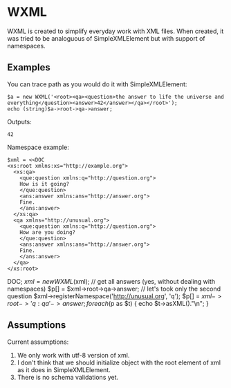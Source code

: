 WXML
==================================

WXML is created to simplify everyday work with XML files.
When created, it was tried to be analoguous of SimpleXMLElement
 but with support of namespaces.

Examples
-------------------

You can trace path as you would do it with SimpleXMLElement:

	$a = new WXML('<root><qa><question>the answer to life the universe and everything</question><answer>42</answer></qa></root>');
	echo (string)$a->root->qa->answer;

Outputs:

	42

Namespace example:

	$xml = <<DOC
    <xs:root xmlns:xs="http://example.org">
      <xs:qa>
        <que:question xmlns:q="http://question.org">
        How is it going?
        </que:question>
        <ans:answer xmlns:ans="http://answer.org">
        Fine.
        </ans:answer>
      </xs:qa>
      <qa xmlns="http://unusual.org">
        <que:question xmlns:q="http://question.org">
        How are you doing?
        </que:question>
        <ans:answer xmlns:ans="http://answer.org">
        Fine.
        </ans:answer>
      </qa>
    </xs:root>
  DOC;
  $xml = new WXML($xml);
  // get all answers (yes, without dealing with namespaces)
  $p[] = $xml->root->qa->answer;
  // let's took only the second question
  $xml->registerNamespace('http://unusual.org', 'q');
  $p[] = $xml->root->{'q:qa'}->answer;
  foreach ($p as $t) {
    echo $t->asXML()."\n";
  }


Assumptions
----------------------

Current assumptions:

1.  We only work with utf-8 version of xml.
2.	I don't think that we should initialize object with the root element of xml as it does in SimpleXMLElement.
3.  There is no schema validations yet.
